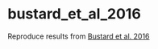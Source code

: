 # bustard_et_al_2016
Reproduce results from [Bustard et al. 2016](http://adsabs.harvard.edu/abs/2016ApJ...819...29B)
